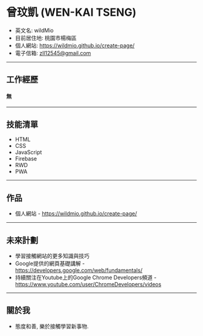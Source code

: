 # 曾玟凱 (WEN-KAI TSENG)

* 英文名: wildMio
* 目前居住地: 桃園市楊梅區
* 個人網站: https://wildmio.github.io/create-page/
* 電子信箱: zll12545@gmail.com

<hr>

## 工作經歷

#### 無
 
<hr>

## 技能清單

 * HTML
 * CSS
 * JavaScript
 * Firebase
 * RWD
 * PWA
 
<hr>

## 作品

* 個人網站 - https://wildmio.github.io/create-page/

<hr>

## 未來計劃
 * 學習接觸網站的更多知識與技巧
 * Google提供的網頁基礎講解 - https://developers.google.com/web/fundamentals/
 * 持續關注在Youtube上的Google Chrome Developers頻道 - https://www.youtube.com/user/ChromeDevelopers/videos

<hr>

## 關於我

 * 態度和善, 樂於接觸學習新事物.
